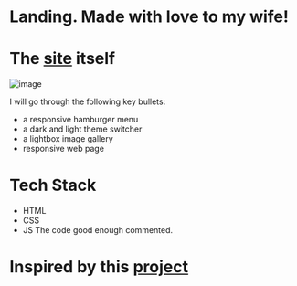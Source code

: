# Landing. Made with love to my wife!
# The [site](https://landing-two-silk-49.vercel.app/) itself
![image](https://github.com/borisastafev/Landing/assets/95638288/814171c4-b660-42e9-b6ec-afb1cf204496)

I will go through the following key bullets:
* a responsive hamburger menu
* a dark and light theme switcher
* a lightbox image gallery
* responsive web page

# Tech Stack
* HTML
* CSS
* JS
The code good enough commented.

# Inspired by this [project](https://github.com/Ksound22/JabTV-Landing-Page)

